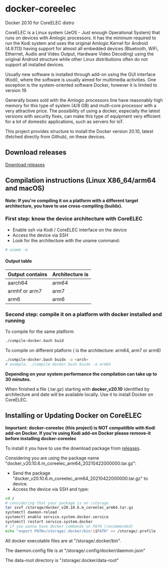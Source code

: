 # docker-coreelec
Docker 20.10 for CoreELEC distro

CoreELEC is a Linux system (JeOS - Just enough Operational System) that runs on devices with Amlogic processors. It has the minimum required to run the Kodi system and uses the original Amlogic Kernel for Android (4.9.113) having support for almost all embedded devices (Bluetooth, WiFi, Ethernet, Audio and Video Output, Hardware Video Decoding) using the original Android structure while other Linux distributions often do not support all installed devices.

Usually new software is installed through add-on using the GUI interface (Kodi), where the software is usually aimed for multimedia activities. One exception is the system-oriented software Docker, however it is limited to version 19.

Generally boxes sold with the Amlogic processors line have reasonably high memory for this type of system (4/8 GB) and multi-core processor with a very attractive price. The possibility of using a docker, especially the latest versions with security fixes, can make this type of equipment very efficient for a lot of domestic applications, such as servers for IoT.

This project provides structure to install the Docker version 20.10, latest (fetched directly from Github), on these devices.

## Download releases

[Download releases](https://github.com/fabriciotamusiunas/docker-coreelec/releases)

## Compilation instructions (Linux X86_64/arm64 and macOS)
**Note: If you're compiling it on a platform with a different target architecture, you have to use cross-compiling (buildx).**

### First step: know the device architecture with CoreELEC
- Enable ssh via Kodi / CoreELEC interface on the device
- Access the device via SSH
- Look for the architecture with the uname command:

```bash
# uname -m
```

#### Output table

Output contains |Architecture is
------|------------
aarch64|arm64
armhf or arm7   |arm7
arm6   |arm6

### Second step: compile it on a platform with docker installed and running

To compile for the same platform

```bash
./compile-docker.bash buid
```

To compile on different platform (<arch> is the architecture: arm64, arm7 or arm6)

```bash
./compile-docker.bash buidx -a <arch>
# example: ./compile-docker.bash buidx -a arm64
```

**Depending on your system performance the compilation can take up to 30 minutes.**

When finished a file (.tar.gz) starting with **docker_v20.10** identified by architecture and date will be available locally. Use it to install Docker on CoreELEC.

## Installing or Updating Docker on CoreELEC 

**Important: docker-coreelec (this project) is NOT compatilble with Kodi add-on Docker. If you're using Kodi add-on Docker please remove-it before installing docker-coreelec**

To install it you have to use the download package from [releases](https://github.com/fabriciotamusiunas/docker-coreelec/releases).

Considering you are using the package name "docker\_v20.10.6.m_coreelec\_arm64\_20210422000000.tar.gz":

- Send the package "docker\_v20.10.6.m_coreelec\_arm64\_20210422000000.tar.gz" to device.
- Access the device via SSH and type:

```bash
cd /
# considering that your package is on /storage
tar zxvf /storage/docker_v20.10.6.m_coreelec_arm64.tar.gz
systemctl daemon-reload
systemctl enable service.system.docker.service  
systemctl restart service.system.docker
# if you wanna have docker commands on PATH (recommended)
echo "export PATH=/storage/.docker/bin:\$PATH" >> /storage/.profile
```

All docker executable files are at "/storage/.docker/bin". 

The daemon.config file is at "/storage/.config/docker/daemon.json"

The data-root directory is "/storage/.docker/data-root"
